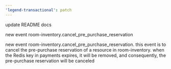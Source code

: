 ```yaml
---
'legend-transactional': patch
---
```


update README docs

new event room-inventory.cancel_pre_purchase_reservation

new event room-inventory.cancel_pre_purchase_reservation. this event is to cancel the pre-purchase reservation of a resource in room-inventory. when the Redis key in payments expires, it will be removed, and consequently, the pre-purchase reservation will be canceled
